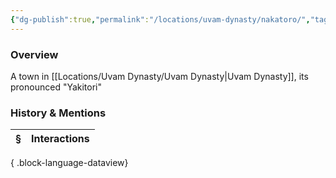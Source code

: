 ```yaml
---
{"dg-publish":true,"permalink":"/locations/uvam-dynasty/nakatoro/","tags":["Undiscovered"],"updated":"2025-07-31T14:28:11.446+01:00"}
---
```


### Overview
A town in [[Locations/Uvam Dynasty/Uvam Dynasty\|Uvam Dynasty]], its pronounced "Yakitori"

### History & Mentions
| § | Interactions |
| - | ------------ |

{ .block-language-dataview}